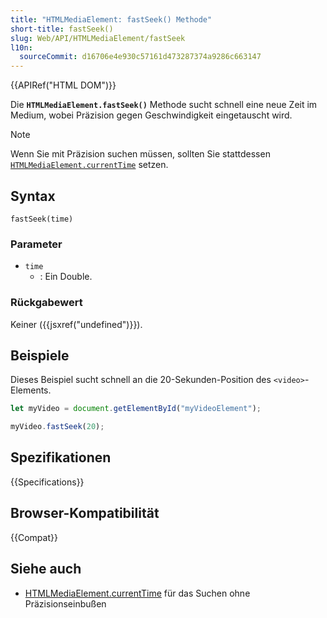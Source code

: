 ```yaml
---
title: "HTMLMediaElement: fastSeek() Methode"
short-title: fastSeek()
slug: Web/API/HTMLMediaElement/fastSeek
l10n:
  sourceCommit: d16706e4e930c57161d473287374a9286c663147
---
```


{{APIRef("HTML DOM")}}

Die **`HTMLMediaElement.fastSeek()`** Methode sucht schnell eine neue Zeit im Medium, wobei Präzision gegen Geschwindigkeit eingetauscht wird.

> [!NOTE]
> Wenn Sie mit Präzision suchen müssen, sollten Sie stattdessen [`HTMLMediaElement.currentTime`](/de/docs/Web/API/HTMLMediaElement/currentTime) setzen.

## Syntax

```js-nolint
fastSeek(time)
```

### Parameter

- `time`
  - : Ein Double.

### Rückgabewert

Keiner ({{jsxref("undefined")}}).

## Beispiele

Dieses Beispiel sucht schnell an die 20-Sekunden-Position des `<video>`-Elements.

```js
let myVideo = document.getElementById("myVideoElement");

myVideo.fastSeek(20);
```

## Spezifikationen

{{Specifications}}

## Browser-Kompatibilität

{{Compat}}

## Siehe auch

- [HTMLMediaElement.currentTime](/de/docs/Web/API/HTMLMediaElement/currentTime)
  für das Suchen ohne Präzisionseinbußen
